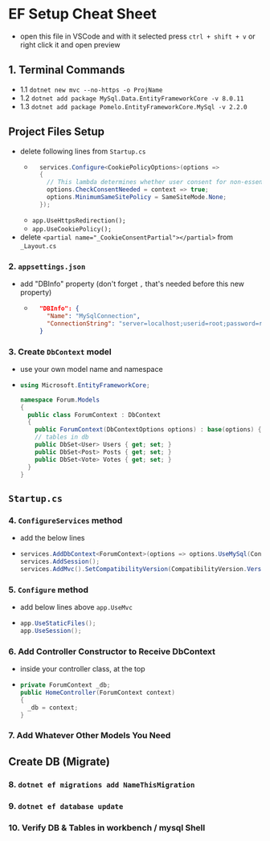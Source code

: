 # EF Setup Cheat Sheet
- open this file in VSCode and with it selected press `ctrl + shift + v` or right click it and open preview

## 1. Terminal Commands
- 1.1 `dotnet new mvc --no-https -o ProjName`
- 1.2 `dotnet add package MySql.Data.EntityFrameworkCore -v 8.0.11`
- 1.3 `dotnet add package Pomelo.EntityFrameworkCore.MySql -v 2.2.0`

## Project Files Setup
- delete following lines from `Startup.cs`
  - ``` csharp
      services.Configure<CookiePolicyOptions>(options =>
      {
        // This lambda determines whether user consent for non-essential cookies is needed for a given request.
        options.CheckConsentNeeded = context => true;
        options.MinimumSameSitePolicy = SameSiteMode.None;
      });
      ```
  - `app.UseHttpsRedirection();`
  - `app.UseCookiePolicy();`
- delete `<partial name="_CookieConsentPartial"></partial>` from `_Layout.cs`

### 2. `appsettings.json`
- add "DBInfo" property (don't forget `,` that's needed before this new property)
  - ``` json
      "DBInfo": {
        "Name": "MySqlConnection",
        "ConnectionString": "server=localhost;userid=root;password=root;port=3306;database=YOUR_DB_NAME;SslMode=None"
      }
    ```
### 3. Create `DbContext` model
- use your own model name and namespace
- ``` csharp
  using Microsoft.EntityFrameworkCore;

  namespace Forum.Models
  {
    public class ForumContext : DbContext
    {
      public ForumContext(DbContextOptions options) : base(options) { }
      // tables in db
      public DbSet<User> Users { get; set; }
      public DbSet<Post> Posts { get; set; }
      public DbSet<Vote> Votes { get; set; }
    }
  }
  ```

## `Startup.cs`
### 4. `ConfigureServices` method
- add the below lines
- ``` csharp
  services.AddDbContext<ForumContext>(options => options.UseMySql(Configuration["DBInfo:ConnectionString"]));
  services.AddSession();
  services.AddMvc().SetCompatibilityVersion(CompatibilityVersion.Version_2_2);
  ```

### 5. `Configure` method
- add below lines above `app.UseMvc`
- ``` csharp
  app.UseStaticFiles();
  app.UseSession();
  ```

### 6. Add Controller Constructor to Receive DbContext
- inside your controller class, at the top
- ``` csharp
  private ForumContext _db;
  public HomeController(ForumContext context)
  {
    _db = context;
  }
  ```

### 7. Add Whatever Other Models You Need

## Create DB (Migrate)
### 8. `dotnet ef migrations add NameThisMigration`
### 9. `dotnet ef database update`
### 10. Verify DB & Tables in workbench / mysql Shell